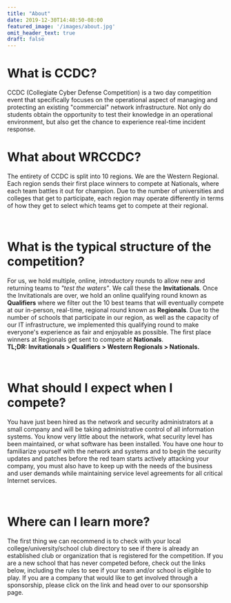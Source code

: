 ```yaml
---
title: "About"
date: 2019-12-30T14:48:50-08:00
featured_image: '/images/about.jpg'
omit_header_text: true
draft: false
---
```

# What is CCDC?
CCDC (Collegiate Cyber Defense Competition) is a two day competition event that specifically focuses on the operational aspect of managing and protecting an existing "commercial" network infrastructure. Not only do students obtain the opportunity to test their knowledge in an operational environment, but also get the chance to experience real-time incident response.

# What about WRCCDC?

The entirety of CCDC is split into 10 regions. We are the Western Regional. Each region sends their first place winners to compete at Nationals, where each team battles it out for champion. Due to the number of universities and colleges that get to participate, each region may operate differently in terms of how they get to select which teams get to compete at their regional.

<br>

# What is the typical structure of the competition?
For us, we hold multiple, online, introductory rounds to allow new and returning teams to *"test the waters"*. We call these the **Invitationals**. Once the Invitationals are over, we hold an online qualifying round known as **Qualifiers** where we filter out the 10 best teams that will eventually compete at our in-person, real-time, regional round known as **Regionals**. Due to the number of schools that participate in our region, as well as the capacity of our IT infrastructure, we implemented this qualifying round to make everyone's experience as fair and enjoyable as possible. The first place winners at Regionals get sent to compete at **Nationals**.
<br>**TL;DR: Invitationals > Qualifiers > Western Regionals > Nationals.**

<br>

# What should I expect when I compete?
You have just been hired as the network and security administrators at a small company and will be taking administrative control of all information systems. You know very little about the network, what security level has been maintained, or what software has been installed. You have one hour to familiarize yourself with the network and systems and to begin the security updates and patches before the red team starts actively attacking your company, you must also have to keep up with the needs of the business and user demands while maintaining service level agreements for all critical Internet services.  

<br>

# Where can I learn more?
The first thing we can recommend is to check with your local college/university/school club directory to see if there is already an established club or organization that is registered for the competition. If you are a new school that has never competed before, check out the links below, including the rules to see if your team and/or school is eligible to play. If you are a company that would like to get involved through a sponsorship, please click on the link and head over to our sponsorship page.
